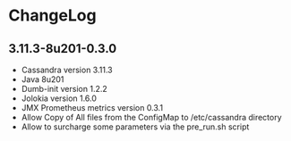 
# ChangeLog

##  3.11.3-8u201-0.3.0

- Cassandra version 3.11.3
- Java 8u201
- Dumb-init version 1.2.2
- Jolokia version 1.6.0
- JMX Prometheus metrics version 0.3.1
- Allow Copy of All files from the ConfigMap to /etc/cassandra directory
- Allow to surcharge some parameters via the pre_run.sh script



